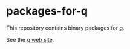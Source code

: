 packages-for-q
==============

This repository contains binary packages for [q](http://harelba.github.io/q).

See the [q web site](http://harelba.github.io/q/).

